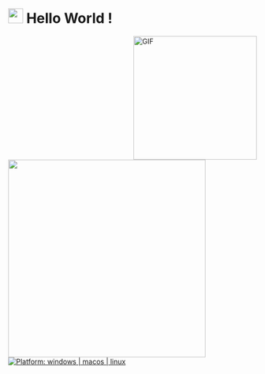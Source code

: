 <h1><img src="https://emojis.slackmojis.com/emojis/images/1531849430/4246/blob-sunglasses.gif?1531849430" width="30"/> Hello World !</h1>

<img align="right" height="250" alt="GIF" src="https://i.pinimg.com/originals/cd/59/d6/cd59d626dc86397fe45080e6e9c7027d.gif" />

<img width="400" src="https://github-readme-stats.vercel.app/api?username=joamoto&show_icons=true&hide_border=true">

<a href="https://github.com/jeffreytse">
<img src="https://img.shields.io/badge/platform-windows%20%7C%20macos%20%7C%20linux-blue"
alt="Platform: windows | macos | linux" />
<a/>
